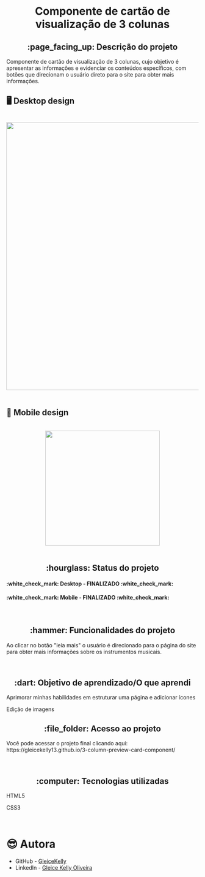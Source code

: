 <h1 align="center">Componente de cartão de visualização de 3 colunas</h1>
<h2 align="center">:page_facing_up: Descrição do projeto</h2>
<p>Componente de cartão de visualização de 3 colunas, cujo objetivo é apresentar as informações e evidenciar os conteúdos específicos, com botões que direcionam o usuário direto para o site para obter mais informações.</p>

## :desktop_computer: Desktop design
<br>
<div align="center">
<img src="https://user-images.githubusercontent.com/80974593/187322455-b57807f2-9c90-40d6-afde-bb84da7d8de3.png" width="700"/>
</div>
<br>

## :iphone: Mobile design
<br>
<div align="center">
<img src="https://user-images.githubusercontent.com/80974593/194686003-c45c2b6d-a516-497e-8442-935f15125936.png" width="300"/>
</div>
<br>

<h2 align="center">:hourglass: Status do projeto </h2>
<h4>:white_check_mark: Desktop - FINALIZADO :white_check_mark: </h4> 
<h4>:white_check_mark: Mobile - FINALIZADO :white_check_mark: </h4>
<br>

<h2 align="center">:hammer: Funcionalidades do projeto </h2>
<p>Ao clicar no botão "leia mais" o usuário é direcionado para o página do site para obter mais informações sobre os instrumentos musicais.</p>
<br>

<h2 align="center"> :dart: Objetivo de aprendizado/O que aprendi </h2>
<p>Aprimorar minhas habilidades em estruturar uma página e adicionar ícones</p>
<p>Edição de imagens</p>

<h2 align="center"> :file_folder: Acesso ao projeto </h2>
<p> Você pode acessar o projeto final clicando aqui: https://gleicekelly13.github.io/3-column-preview-card-component/</p>

<br>
<h2 align="center"> :computer: Tecnologias utilizadas </h2>
<p>HTML5</p>
<p>CSS3</p>
<br>

# :sunglasses: Autora

- GitHub - [GleiceKelly](https://github.com/gleicekelly13)
- LinkedIn - [Gleice Kelly Oliveira](https://www.linkedin.com/in/gleicekelly13/)

